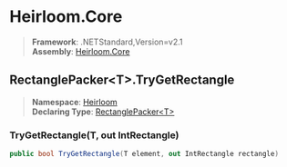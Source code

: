 # Heirloom.Core

> **Framework**: .NETStandard,Version=v2.1  
> **Assembly**: [Heirloom.Core][0]  

## RectanglePacker\<T>.TryGetRectangle

> **Namespace**: [Heirloom][0]  
> **Declaring Type**: [RectanglePacker\<T>][1]  

### TryGetRectangle(T, out IntRectangle)

```cs
public bool TryGetRectangle(T element, out IntRectangle rectangle)
```

[0]: ../../../Heirloom.Core.md
[1]: ../RectanglePacker[T].md
